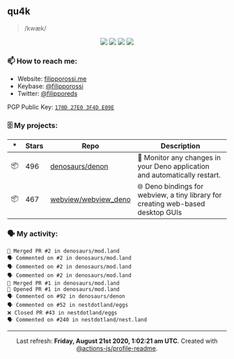 ## qu4k

> /kwæk/

<p align="center">
  <img src="https://img.shields.io/badge/last%20major%20release-aug.%202000-important" />
  <img src="https://img.shields.io/badge/unminified%20size-6%20feet%206%20inches-informational" />
  <img src="https://img.shields.io/badge/vulnerabilities-high-critical" />
  <img src="https://img.shields.io/badge/code%20quality-A%20for%20effort-success" />
</p>

### 📫 How to reach me:

- Website: [filipporossi.me](https://filipporossi.me/)
- Keybase: [@filipporossi](https://keybase.io/filipporossi)
- Twitter: [@filipporeds](https://keybase.io/filipporeds)

PGP Public Key: [`170D 27E0 3F4D E09E`](https://keybase.io/filipporossi/pgp_keys.asc)

### 🗄 My projects:

|*|Stars|Repo|Description|
|---|---|---|---|
| 📦 | 496 | [denosaurs/denon](https://github.com/denosaurs/denon) | 👀 Monitor any changes in your Deno application and automatically restart. |
| 📦 | 467 | [webview/webview_deno](https://github.com/webview/webview_deno) | 🌐 Deno bindings for webview, a tiny library for creating web-based desktop GUIs |

### 🗣 My activity:

```
🎉 Merged PR #2 in denosaurs/mod.land
🗣 Commented on #2 in denosaurs/mod.land
🗣 Commented on #2 in denosaurs/mod.land
🗣 Commented on #2 in denosaurs/mod.land
🎉 Merged PR #1 in denosaurs/mod.land
💪 Opened PR #1 in denosaurs/mod.land
🗣 Commented on #92 in denosaurs/denon
🗣 Commented on #52 in nestdotland/eggs
❌ Closed PR #43 in nestdotland/eggs
🗣 Commented on #240 in nestdotland/nest.land
```

------------
<p align="center">Last refresh: <b>Friday, August 21st 2020, 1:02:21 am UTC</b>. Created with <a href=https://github.com/marketplace/actions/profile-readme>@actions-js/profile-readme</a>.</p>
